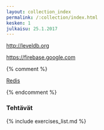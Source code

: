 ```yaml
---
layout: collection_index
permalink: /:collection/index.html
kesken: 1
julkaisu: 25.1.2017
---
```


<http://leveldb.org>

<https://firebase.google.com>

{% comment %}

[Redis][redis]

[redis]: https://redis.io

{% endcomment %}

### Tehtävät

{% include exercises_list.md %}
